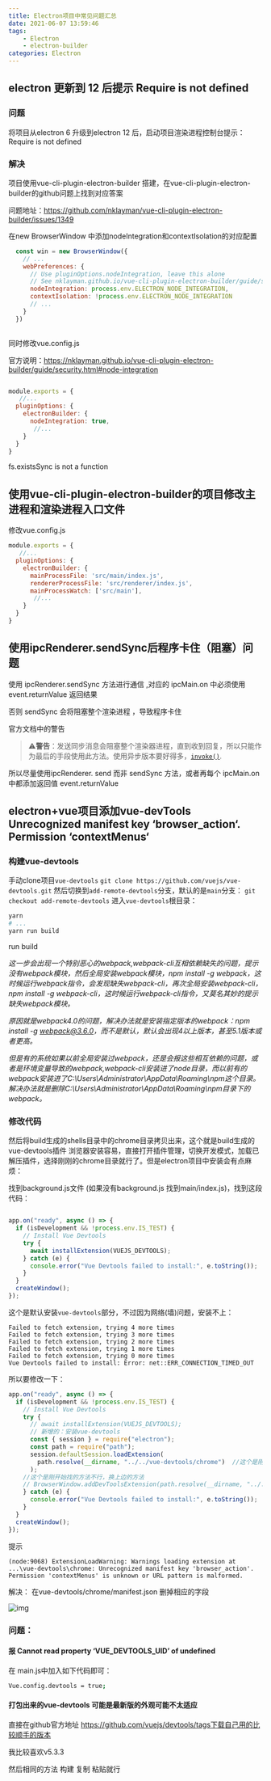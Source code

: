 ```yaml
---
title: Electron项目中常见问题汇总
date: 2021-06-07 13:59:46
tags:
	- Electron
	- electron-builder
categories: Electron
---
```




## electron 更新到 12 后提示 Require is not defined

### 问题

将项目从electron 6 升级到electron 12 后，启动项目渲染进程控制台提示：Require is not defined

### 解决

项目使用vue-cli-plugin-electron-builder 搭建，在vue-cli-plugin-electron-builder的github问题上找到对应答案

问题地址：https://github.com/nklayman/vue-cli-plugin-electron-builder/issues/1349

在new BrowserWindow 中添加nodeIntegration和contextIsolation的对应配置

```js
  const win = new BrowserWindow({
	// ...
    webPreferences: {
      // Use pluginOptions.nodeIntegration, leave this alone
      // See nklayman.github.io/vue-cli-plugin-electron-builder/guide/security.html#node-integration for more info
      nodeIntegration: process.env.ELECTRON_NODE_INTEGRATION,
      contextIsolation: !process.env.ELECTRON_NODE_INTEGRATION
      // ...
    }
  })
 
```

同时修改vue.config.js

官方说明：https://nklayman.github.io/vue-cli-plugin-electron-builder/guide/security.html#node-integration

```js

module.exports = {
   //...
  pluginOptions: {
    electronBuilder: {
      nodeIntegration: true,
       //...
    }
  }
}
```

 fs.existsSync is not a function

## 使用vue-cli-plugin-electron-builder的项目修改主进程和渲染进程入口文件

修改vue.config.js

```js
module.exports = {
   //...
  pluginOptions: {
    electronBuilder: {
      mainProcessFile: 'src/main/index.js',
      rendererProcessFile: 'src/renderer/index.js',
      mainProcessWatch: ['src/main'],
       //...
    }
  }
}
```

## 使用ipcRenderer.sendSync后程序卡住（阻塞）问题

使用 ipcRenderer.sendSync 方法进行通信 ,对应的 ipcMain.on 中必须使用 event.returnValue 返回结果

否则 sendSync 会将阻塞整个渲染进程 ，导致程序卡住

官方文档中的警告

> ⚠️**警告**：发送同步消息会阻塞整个渲染器进程，直到收到回复，所以只能作为最后的手段使用此方法。使用异步版本要好得多，[`invoke()`](https://www.electronjs.org/docs/api/ipc-renderer#ipcrendererinvokechannel-args).

所以尽量使用ipcRenderer. send 而非 sendSync 方法，或者再每个 ipcMain.on 中都添加返回值 event.returnValue

## electron+vue项目添加vue-devTools Unrecognized manifest key ‘browser_action‘. Permission ‘contextMenus‘

### 构建vue-devtools

手动clone项目`vue-devtools`
`git clone https://github.com/vuejs/vue-devtools.git`
然后切换到`add-remote-devtools`分支，默认的是`main`分支：
`git checkout add-remote-devtools`
进入`vue-devtools`根目录：

```bash
yarn
# ...
yarn run build
```

 run build

*这一步会出现一个特别恶心的webpack,webpack-cli互相依赖缺失的问题，提示没有webpack模块，然后全局安装webpack模块，npm install -g webpack，这时候运行webpack指令，会发现缺失webpack-cli，再次全局安装webpack-cli，npm install -g webpack-cli，这时候运行webpack-cli指令，又莫名其妙的提示缺失webpack模块。*

*原因就是webpack4.0的问题，解决办法就是安装指定版本的webpack：npm install -g webpack@3.6.0，而不是默认，默认会出现4以上版本，甚至5.1版本或者更高。*

*但是有的系统如果以前全局安装过webpack，还是会报这些相互依赖的问题，或者是环境变量导致的webpack,webpack-cli安装进了node目录，而以前有的webpack安装进了C:\Users\Administrator\AppData\Roaming\npm这个目录。解决办法就是删除C:\Users\Administrator\AppData\Roaming\npm目录下的webpack。*

### 修改代码

然后将build生成的shells目录中的chrome目录拷贝出来，这个就是build生成的vue-devtools插件
浏览器安装容易，直接打开插件管理，切换开发模式，加载已解压插件，选择刚刚的chrome目录就行了。但是electron项目中安装会有点麻烦：

找到background.js文件 (如果没有background.js 找到main/index.js)，找到这段代码：

```js

app.on("ready", async () => {
  if (isDevelopment && !process.env.IS_TEST) {
    // Install Vue Devtools
    try {
      await installExtension(VUEJS_DEVTOOLS);
    } catch (e) {
      console.error("Vue Devtools failed to install:", e.toString());
    }
  }
  createWindow();
});
```

这个是默认安装`vue-devtools`部分，不过因为网络(墙)问题，安装不上：

```log
Failed to fetch extension, trying 4 more times
Failed to fetch extension, trying 3 more times
Failed to fetch extension, trying 2 more times
Failed to fetch extension, trying 1 more times
Failed to fetch extension, trying 0 more times
Vue Devtools failed to install: Error: net::ERR_CONNECTION_TIMED_OUT
```

所以要修改一下：

```js
app.on("ready", async () => {
  if (isDevelopment && !process.env.IS_TEST) {
    // Install Vue Devtools
    try {
      // await installExtension(VUEJS_DEVTOOLS);
      // 新增的：安装vue-devtools
      const { session } = require("electron");
      const path = require("path");
      session.defaultSession.loadExtension(
        path.resolve(__dirname, "../../vue-devtools/chrome")  //这个是刚刚build好的插件目录
      ); 
    //这个是刚开始找的方法不行，换上边的方法
    // BrowserWindow.addDevToolsExtension(path.resolve(__dirname, "../../vue-devtools/chrome")  );
    } catch (e) {
      console.error("Vue Devtools failed to install:", e.toString());
    }
  }
  createWindow();
});

```

提示

```log
(node:9068) ExtensionLoadWarning: Warnings loading extension at ...\vue-devtools\chrome: Unrecognized manifest key 'browser_action'. Permission 'contextMenus' is unknown or URL pattern is malformed.
```

解决：
在vue-devtools/chrome/manifest.json 删掉相应的字段

![img](https://gitee.com/bitbw/my-gallery/raw/master/img/electron20201111130214278.png)

### 问题：

#### 报 Cannot read property ‘**VUE_DEVTOOLS_UID**’ of undefined

在 main.js中加入如下代码即可：

```bash
Vue.config.devtools = true;
```

#### 打包出来的vue-devtools 可能是最新版的外观可能不太适应

直接在github官方地址 https://github.com/vuejs/devtools/tags下载自己用的比较顺手的版本 

我比较喜欢v5.3.3

然后相同的方法 构建 复制 粘贴就行

